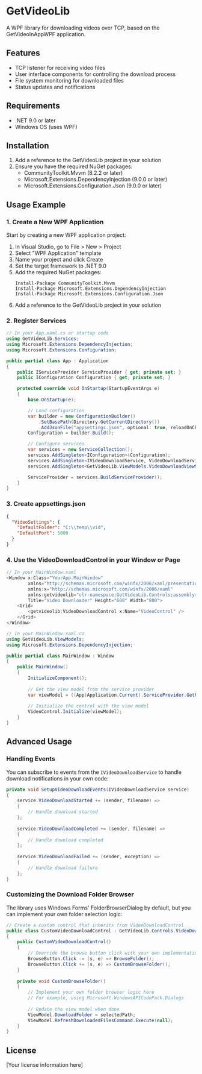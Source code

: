 # GetVideoLib

A WPF library for downloading videos over TCP, based on the GetVideoInAppWPF application.

## Features

- TCP listener for receiving video files
- User interface components for controlling the download process
- File system monitoring for downloaded files
- Status updates and notifications

## Requirements

- .NET 9.0 or later
- Windows OS (uses WPF)

## Installation

1. Add a reference to the GetVideoLib project in your solution
2. Ensure you have the required NuGet packages:
   - CommunityToolkit.Mvvm (8.2.2 or later)
   - Microsoft.Extensions.DependencyInjection (9.0.0 or later)
   - Microsoft.Extensions.Configuration.Json (9.0.0 or later)

## Usage Example

### 1. Create a New WPF Application

Start by creating a new WPF application project:

1. In Visual Studio, go to File > New > Project
2. Select "WPF Application" template
3. Name your project and click Create
4. Set the target framework to .NET 9.0
5. Add the required NuGet packages:
   ```
   Install-Package CommunityToolkit.Mvvm
   Install-Package Microsoft.Extensions.DependencyInjection
   Install-Package Microsoft.Extensions.Configuration.Json
   ```
6. Add a reference to the GetVideoLib project in your solution

### 2. Register Services

```csharp
// In your App.xaml.cs or startup code
using GetVideoLib.Services;
using Microsoft.Extensions.DependencyInjection;
using Microsoft.Extensions.Configuration;

public partial class App : Application
{
    public IServiceProvider ServiceProvider { get; private set; }
    public IConfiguration Configuration { get; private set; }

    protected override void OnStartup(StartupEventArgs e)
    {
        base.OnStartup(e);

        // Load configuration
        var builder = new ConfigurationBuilder()
            .SetBasePath(Directory.GetCurrentDirectory())
            .AddJsonFile("appsettings.json", optional: true, reloadOnChange: true);
        Configuration = builder.Build();

        // Configure services
        var services = new ServiceCollection();
        services.AddSingleton<IConfiguration>(Configuration);
        services.AddSingleton<IVideoDownloadService, VideoDownloadService>();
        services.AddSingleton<GetVideoLib.ViewModels.VideoDownloadViewModel>();

        ServiceProvider = services.BuildServiceProvider();
    }
}
```

### 3. Create appsettings.json

```json
{
  "VideoSettings": {
    "DefaultFolder": "C:\\temp\\vid",
    "DefaultPort": 5000
  }
}
```

### 4. Use the VideoDownloadControl in your Window or Page

```csharp
// In your MainWindow.xaml
<Window x:Class="YourApp.MainWindow"
        xmlns="http://schemas.microsoft.com/winfx/2006/xaml/presentation"
        xmlns:x="http://schemas.microsoft.com/winfx/2006/xaml"
        xmlns:getvideolib="clr-namespace:GetVideoLib.Controls;assembly=GetVideoLib"
        Title="Video Downloader" Height="600" Width="800">
    <Grid>
        <getvideolib:VideoDownloadControl x:Name="VideoControl" />
    </Grid>
</Window>
```

```csharp
// In your MainWindow.xaml.cs
using GetVideoLib.ViewModels;
using Microsoft.Extensions.DependencyInjection;

public partial class MainWindow : Window
{
    public MainWindow()
    {
        InitializeComponent();
        
        // Get the view model from the service provider
        var viewModel = ((App)Application.Current).ServiceProvider.GetRequiredService<VideoDownloadViewModel>();
        
        // Initialize the control with the view model
        VideoControl.Initialize(viewModel);
    }
}
```

## Advanced Usage

### Handling Events

You can subscribe to events from the `IVideoDownloadService` to handle download notifications in your own code:

```csharp
private void SetupVideoDownloadEvents(IVideoDownloadService service)
{
    service.VideoDownloadStarted += (sender, filename) => 
    {
        // Handle download started
    };
    
    service.VideoDownloadCompleted += (sender, filename) => 
    {
        // Handle download completed
    };
    
    service.VideoDownloadFailed += (sender, exception) => 
    {
        // Handle download failure
    };
}
```

### Customizing the Download Folder Browser

The library uses Windows Forms' FolderBrowserDialog by default, but you can implement your own folder selection logic:

```csharp
// Create a custom control that inherits from VideoDownloadControl
public class CustomVideoDownloadControl : GetVideoLib.Controls.VideoDownloadControl
{
    public CustomVideoDownloadControl()
    {
        // Override the browse button click with your own implementation
        BrowseButton.Click -= (s, e) => BrowseFolder();
        BrowseButton.Click += (s, e) => CustomBrowseFolder();
    }
    
    private void CustomBrowseFolder()
    {
        // Implement your own folder browser logic here
        // For example, using Microsoft.WindowsAPICodePack.Dialogs
        
        // Update the view model when done
        ViewModel.DownloadFolder = selectedPath;
        ViewModel.RefreshDownloadedFilesCommand.Execute(null);
    }
}
```

## License

[Your license information here]
